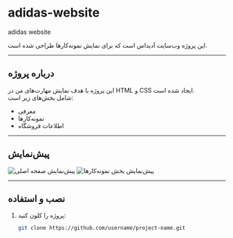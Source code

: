 # adidas-website
adidas website 

 
این پروژه  وب‌سایت آدیداس  است که برای نمایش نمونه‌کارها طراحی شده است.

---

## درباره پروژه

این پروژه با هدف نمایش مهارت‌های من در HTML و CSS ایجاد شده است.  
شامل بخش‌های زیر است:
- معرفی
- نمونه‌کارها
- اطلاعات فروشگاه

---

## پیش‌نمایش

![پیش‌نمایش صفحه اصلی](./images/screenshot1.png)
![پیش‌نمایش بخش نمونه‌کارها](./images/screenshot2.png)

---

## نصب و استفاده

1. پروژه را کلون کنید:
   ```bash
   git clone https://github.com/username/project-name.git

